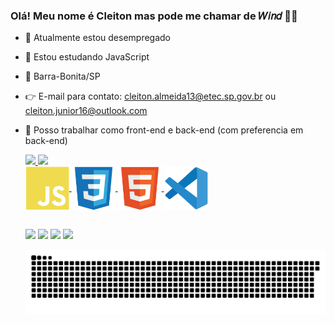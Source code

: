 ### Olá! Meu nome é Cleiton mas pode me chamar de 𝑊𝑖𝑛𝑑 💨💨

- 🔎 Atualmente estou desempregado
- 📒 Estou estudando JavaScript
- 📍  Barra-Bonita/SP
- 👉 E-mail para contato: cleiton.almeida13@etec.sp.gov.br ou cleiton.junior16@outlook.com
- 🤔 Posso trabalhar como front-end e back-end (com preferencia em back-end)

    <div>
    
    <a href="https://beacons.ai/Cleiton-Almeida">
    <img height="130cm" src="https://github-readme-stats.vercel.app/api?username=Cleiton-Almeida&show_icons=true&theme=blue-green&inclube_all_commits=true&count_private=true">
    <img height="130cm" src="https://github-readme-stats.vercel.app/api/top-langs/?username=Cleiton-Almeida&1layout=compact&1langs_count=16&theme=blue-green">
       
    <div>
 
  <img align="center" alt="Wind-JS" height="70" width="70" src="https://raw.githubusercontent.com/devicons/devicon/master/icons/javascript/javascript-plain.svg">
  <img align="center" alt="Wind-CSS" height="70" width="70" src="https://raw.githubusercontent.com/devicons/devicon/master/icons/css3/css3-original.svg">
  <img align="center" alt="Wind-HTML5" height="70" width="70" src="https://raw.githubusercontent.com/devicons/devicon/master/icons/html5/html5-original.svg">
  <img align="center" alt="Wind-VSC1" height="70" width="70" src="https://raw.githubusercontent.com/devicons/devicon/master/icons/vscode/vscode-original.svg">
        
   ##
       
   <div> 
       
  <a href="https://www.instagram.com/____cleitonow____/" target="_blank"><img src="https://img.shields.io/badge/Instagram-E4405F?style=for-the-badge&logo=instagram&logoColor=white"
  target="_blank"></a>
 <a href="https://twitter.com/__cleitonow__" target="_blank"><img src="https://img.shields.io/badge/Twitter-1DA1F2?style=for-the-badge&logo=twitter&logoColor=white"
  target="_blank"></a>
 <a href="https://github.com/Cleiton-Almeida" target="_blank"><img src="https://img.shields.io/badge/GitHub-100000?style=for-the-badge&logo=github&logoColor=white"
  target="_blank"></a>
 <a href="www.linkedin.com/in/cleiton-almeida-155b8b237" target="_blank"><img src="https://img.shields.io/badge/LinkedIn-0077B5?style=for-the-badge&logo=linkedin&logoColor=white"
  target="_blank"></a>
  
       
  ![Snake animation](https://github.com/Cleiton-Almeida/Cleiton-Almeida/blob/output/github-contribution-grid-snake.svg)
